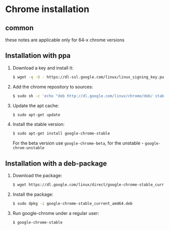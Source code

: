 # Chrome installation

## common
these notes are applicable only for 64-x chrome versions

## Installation with ppa

1. Download a key and install it:
   ```sh
   $ wget -q -O - https://dl-ssl.google.com/linux/linux_signing_key.pub | Sudo apt-key add -
   ```

2. Add the chrome repository to sources:
   ```sh
   $ sudo sh -c 'echo "deb http://dl.google.com/linux/chrome/deb/ stable main" >> /etc/apt/sources.list.d/google.list'
   ```

3. Update the apt cache:
   ```sh
   $ sudo apt-get update
   ```

4. Install the stable version:
   ```sh
   $ sudo apt-get install google-chrome-stable
   ```

   For the beta version use `google-chrome-beta`, for the unstable - `google-chrom-unstable`


## Installation with a deb-package

1. Download the package:
   ```sh
   $ wget https://dl.google.com/linux/direct/google-chrome-stable_current_amd64.deb
   ```

2. Install the package:
   ```sh
   $ sudo dpkg -i google-chrome-stable_current_amd64.deb
   ```

3. Run google-chrome under a regular user:
   ```sh
   $ google-chrome-stable
   ```


